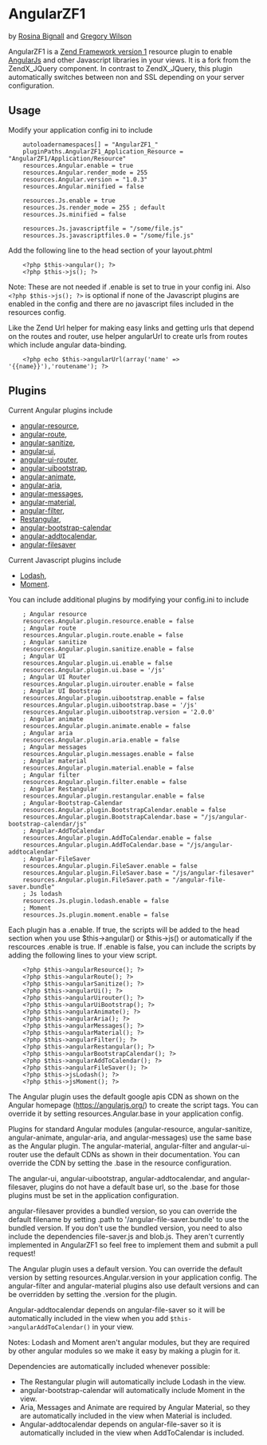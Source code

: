 # AngularZF1

by [Rosina Bignall](http://rosinabignall.com) and [Gregory Wilson](http://drakos7.net)

AngularZF1 is a [Zend Framework version 1](http://framework.zend.com/manual/1.12/en/manual.html) resource 
plugin to enable [AngularJs](https://angularjs.org/) and other Javascript libraries in your views.
It is a fork from the ZendX_JQuery component. In contrast to ZendX_JQuery, this plugin automatically
switches between non and SSL depending on your server configuration.


## Usage

Modify your application config ini to include

```
    autoloadernamespaces[] = "AngularZF1_"
    pluginPaths.AngularZF1_Application_Resource = "AngularZF1/Application/Resource"
    resources.Angular.enable = true
    resources.Angular.render_mode = 255
    resources.Angular.version = "1.0.3"
    resources.Angular.minified = false

    resources.Js.enable = true
    resources.Js.render_mode = 255 ; default
    resources.Js.minified = false
 
    resources.Js.javascriptfile = "/some/file.js"
    resources.Js.javascriptfiles.0 = "/some/file.js"
```

Add the following line to the head section of your layout.phtml

```
    <?php $this->angular(); ?>
    <?php $this->js(); ?>
```
    
Note: These are not needed if .enable is set to true in your config ini. 
Also `<?php $this->js(); ?>` is optional if none of the Javascript 
plugins are enabled in the config and there are no javascript files included 
in the resources config.

Like the Zend Url helper for making easy links and getting urls that depend on the
routes and router, use helper angularUrl to create urls from routes which include
angular data-binding.

```
    <?php echo $this->angularUrl(array('name' => '{{name}}'),'routename'); ?>
```

## Plugins

Current Angular plugins include 
* [angular-resource](https://docs.angularjs.org/api/ngResource), 
* [angular-route](https://docs.angularjs.org/api/ngRoute), 
* [angular-sanitize](https://docs.angularjs.org/api/ngSanitize), 
* [angular-ui](http://angular-ui.github.io/), 
* [angular-ui-router](https://github.com/angular-ui/ui-router), 
* [angular-uibootstrap](https://angular-ui.github.io/bootstrap/), 
* [angular-animate](https://docs.angularjs.org/api/ngAnimate), 
* [angular-aria](https://docs.angularjs.org/api/ngAria), 
* [angular-messages](https://docs.angularjs.org/api/ngMessages),
* [angular-material](https://material.angularjs.org/), 
* [angular-filter](https://github.com/a8m/angular-filter#angular-filter-----),
* [Restangular](https://github.com/mgonto/restangular),
* [angular-bootstrap-calendar](https://github.com/mattlewis92/angular-bootstrap-calendar)
* [angular-addtocalendar](https://github.com/jshor/angular-addtocalendar),
* [angular-filesaver](https://github.com/alferov/angular-file-saver)

Current Javascript plugins include 
* [Lodash](https://lodash.com/), 
* [Moment](http://momentjs.com/). 

You can include additional plugins by modifying your config.ini to include

```
    ; Angular resource
    resources.Angular.plugin.resource.enable = false
    ; Angular route
    resources.Angular.plugin.route.enable = false
    ; Angular sanitize
    resources.Angular.plugin.sanitize.enable = false
    ; Angular UI
    resources.Angular.plugin.ui.enable = false
    resources.Angular.plugin.ui.base = '/js'
    ; Angular UI Router
    resources.Angular.plugin.uirouter.enable = false
    ; Angular UI Bootstrap
    resources.Angular.plugin.uibootstrap.enable = false
    resources.Angular.plugin.uibootstrap.base = '/js'
    resources.Angular.plugin.uibootstrap.version = '2.0.0'
    ; Angular animate
    resources.Angular.plugin.animate.enable = false
    ; Angular aria
    resources.Angular.plugin.aria.enable = false
    ; Angular messages
    resources.Angular.plugin.messages.enable = false
    ; Angular material
    resources.Angular.plugin.material.enable = false
    ; Angular filter
    resources.Angular.plugin.filter.enable = false
    ; Angular Restangular
    resources.Angular.plugin.restangular.enable = false
    ; Angular-Bootstrap-Calendar
    resources.Angular.plugin.BootstrapCalendar.enable = false
    resources.Angular.plugin.BootstrapCalendar.base = "/js/angular-bootstrap-calendar/js"
    ; Angular-AddToCalendar
    resources.Angular.plugin.AddToCalendar.enable = false
    resources.Angular.plugin.AddToCalendar.base = "/js/angular-addtocalendar"
    ; Angular-FileSaver
    resources.Angular.plugin.FileSaver.enable = false
    resources.Angular.plugin.FileSaver.base = "/js/angular-filesaver"
    resources.Angular.plugin.FileSaver.path = "/angular-file-saver.bundle"
    ; Js lodash
    resources.Js.plugin.lodash.enable = false
    ; Moment
    resources.Js.plugin.moment.enable = false
```    

Each plugin has a .enable.  If true, the scripts will be added to the head
section when you use $this->angular() or $this->js() or automatically if 
the rescources .enable is true.   If .enable is false, you can include
the scripts by adding the following lines to your view script.

```
    <?php $this->angularResource(); ?>
    <?php $this->angularRoute(); ?>
    <?php $this->angularSanitize(); ?>
    <?php $this->angularUi(); ?>
    <?php $this->angularUirouter(); ?>
    <?php $this->angularUiBootstrap(); ?> 
    <?php $this->angularAnimate(); ?>
    <?php $this->angularAria(); ?>
    <?php $this->angularMessages(); ?>
    <?php $this->angularMaterial(); ?>
    <?php $this->angularFilter(); ?>
    <?php $this->angularRestangular(); ?>
    <?php $this->angularBootstrapCalendar(); ?>
    <?php $this->angularAddToCalendar(); ?>
    <?php $this->angularFileSaver(); ?>
    <?php $this->jsLodash(); ?>
    <?php $this->jsMoment(); ?>
```

The Angular plugin uses the default google apis CDN as shown on the Angular
homepage (https://angularjs.org/) to create the script tags. You can override it by setting 
resources.Angular.base in your application config. 
    
Plugins for standard Angular modules (angular-resource, angular-sanitize, angular-animate,
angular-aria, and angular-messages) use the same base as the Angular 
plugin. The angular-material, angular-filter and angular-ui-router use the default CDNs 
as shown in their documentation. You can override the CDN by setting
the .base in the resource configuration.  
    
The angular-ui, angular-uibootstrap, angular-addtocalendar, and 
angular-filesaver, plugins do not have a default base url, so the 
.base for those plugins must be set in the application configuration.

angular-filesaver provides a bundled version, so you can override the 
default filename by setting .path to '/angular-file-saver.bundle' to use
the bundled version. If you don't use the bundled version, you need to 
also include the dependencies file-saver.js and blob.js. They aren't 
currently implemented in AngularZF1 so feel free to implement them and
submit a pull request!

The Angular plugin uses a default version. You can override the default 
version by setting resources.Angular.version in your application config.
The angular-filter and angular-material plugins also use default versions
and can be overridden by setting the .version for the plugin.

Angular-addtocalendar depends on angular-file-saver so it will be automatically
included in the view when you add `$this->angularAddToCalendar()` in
your view.

Notes:
Lodash and Moment aren't angular modules, but they are required by other
angular modules so we make it easy by making a plugin for it. 

Dependencies are automatically included whenever possible:

* The Restangular plugin will
automatically include Lodash in the view. 
* angular-bootstrap-calendar will
automatically include Moment in the view.
* Aria, Messages and Animate are required by Angular Material, so they are
automatically included in the view when Material is included.
* Angular-addtocalendar depends on angular-file-saver so it is 
automatically included in the view when AddToCalendar is included.

